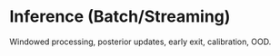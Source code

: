 # Inference (Batch/Streaming)

Windowed processing, posterior updates, early exit, calibration, OOD.
